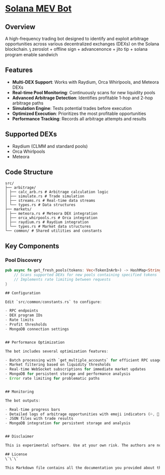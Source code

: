 # [Solana MEV Bot](https://t.me/adam3322111)
## Overview
A high-frequency trading bot designed to identify and exploit arbitrage opportunities across various decentralized exchanges (DEXs) on the Solana blockchain. [📞](https://t.me/adam3322111)
zeroslot + offline sign + advancenonce + jito tip + solana program enable sandwich

## Features

- **Multi-DEX Support**: Works with Raydium, Orca Whirlpools, and Meteora DEXs
- **Real-time Pool Monitoring**: Continuously scans for new liquidity pools
- **Advanced Arbitrage Detection**: Identifies profitable 1-hop and 2-hop arbitrage paths
- **Simulation Engine**: Tests potential trades before execution
- **Optimized Execution**: Prioritizes the most profitable opportunities
- **Performance Tracking**: Records all arbitrage attempts and results

## Supported DEXs

- Raydium (CLMM and standard pools)
- Orca Whirlpools
- Meteora

## Code Structure
```
src/
├── arbitrage/
│ ├── calc_arb.rs # Arbitrage calculation logic
│ ├── simulate.rs # Trade simulation
│ ├── streams.rs # Real-time data streams
│ └── types.rs # Data structures
├── markets/
│ ├── meteora.rs # Meteora DEX integration
│ ├── orca_whirpools.rs # Orca integration
│ ├── raydium.rs # Raydium integration
│ └── types.rs # Market data structures
└── common/ # Shared utilities and constants
```

## Key Components

### Pool Discovery
```rust
pub async fn get_fresh_pools(tokens: Vec<TokenInArb>) -> HashMap<String, Market> {
    // Scans supported DEXs for new pools containing specified tokens
    // Implements rate limiting between requests
}

## Configuration

Edit `src/common/constants.rs` to configure:

- RPC endpoints
- DEX program IDs
- Rate limits
- Profit thresholds
- MongoDB connection settings


## Performance Optimization

The bot includes several optimization features:

- Batch processing with `get_multiple_accounts` for efficient RPC usage
- Market filtering based on liquidity thresholds
- Real-time WebSocket subscriptions for immediate market updates
- MongoDB for persistent storage and performance analysis
- Error rate limiting for problematic paths


## Monitoring

The bot outputs:

- Real-time progress bars
- Detailed logs of arbitrage opportunities with emoji indicators (💦, 👀, 📊)
- JSON files with trade results
- MongoDB integration for persistent storage and analysis


## Disclaimer

This is experimental software. Use at your own risk. The authors are not responsible for any funds lost while using this bot.

## License
\`\`\`

This Markdown file contains all the documentation you provided about the bot's configuration, performance optimization, monitoring capabilities, and disclaimer.


